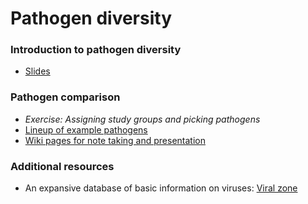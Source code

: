 # Pathogen diversity

### Introduction to pathogen diversity

* [Slides](slides.html)

### Pathogen comparison

* *Exercise: Assigning study groups and picking pathogens*
* [Lineup of example pathogens](lineup/)
* [Wiki pages for note taking and presentation](https://github.com/trvrb/sismid/wiki/Synthesis)

### Additional resources

* An expansive database of basic information on viruses: [Viral zone](http://viralzone.expasy.org/)
